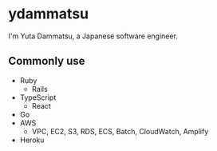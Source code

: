 # ydammatsu
I'm Yuta Dammatsu, a Japanese software engineer.

## Commonly use
- Ruby
  - Rails
- TypeScript
  - React
- Go
- AWS
  - VPC, EC2, S3, RDS, ECS, Batch, CloudWatch, Amplify
- Heroku
